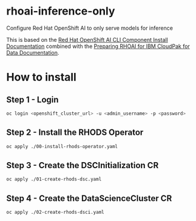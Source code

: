 # rhoai-inference-only

Configure Red Hat OpenShift AI to only serve models for inference

This is based on the [Red Hat OpenShift AI CLI Component Install Documentation](https://docs.redhat.com/en/documentation/red_hat_openshift_ai_self-managed/2.15/html/installing_and_uninstalling_openshift_ai_self-managed/installing-and-deploying-openshift-ai_install#installing-and-managing-openshift-ai-components_component-install) combined with the [Preparing RHOAI for IBM CloudPak for Data Documentation](https://docs.redhat.com/en/documentation/red_hat_openshift_ai_self-managed/2.13/html/installing_and_uninstalling_openshift_ai_self-managed/preparing-openshift-ai-for-ibm-cpd_prepare-openshift-ai-ibm-cpd).

# How to install

## Step 1 - Login

```sh
oc login <openshift_cluster_url> -u <admin_username> -p <password>
```


## Step 2 - Install the RHODS Operator

```sh
oc apply ./00-install-rhods-operator.yaml
```

## Step 3 - Create the DSCInitialization CR

```sh
oc apply ./01-create-rhods-dsc.yaml
```

## Step 4 - Create the DataScienceCluster CR

```sh
oc apply ./02-create-rhods-dsci.yaml
```
